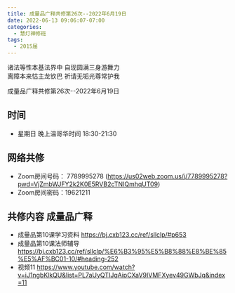 ```yaml
---
title: 成量品广释共修第26次--2022年6月19日
date: 2022-06-13 09:06:07-07:00
categories:
  - 慧灯禅修班
tags:
  - 2015届
---
```

诸法等性本基法界中  自现圆满三身游舞力  
离障本来怙主龙钦巴  祈请无垢光尊常护我  

成量品广释共修第26次--2022年6月19日  

## 时间

- 星期日 晚上温哥华时间 18:30-21:30    

## 网络共修  

- Zoom房间号码： 7789995278 (<https://us02web.zoom.us/j/7789995278?pwd=VjZmbWJFY2k2K0E5RVB2cTNIQmhqUT09>)
- Zoom房间密码：19621211       

## 共修内容  成量品广释


- 成量品第10课学习资料 <https://bj.cxb123.cc/ref/sllclp/#p653>
- 成量品第10课法师辅导 <https://bj.cxb123.cc/ref/sllclp/%E6%B3%95%E5%B8%88%E8%BE%85%E5%AF%BC01-10/#heading-252>
- 视频11 <https://www.youtube.com/watch?v=iJ1ngbKlkQU&list=PL7aUyQTIJqAipCXaV9IVMFXyev49GWbJq&index=11>